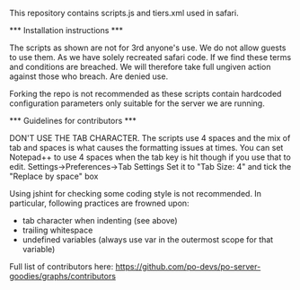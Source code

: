 This repository contains scripts.js and tiers.xml used in safari.

*** Installation instructions ***

The scripts as shown are not for 3rd anyone's use. We do not allow guests to use them.
As we have solely recreated safari code. If we find these terms and conditions are breached.
We will therefore take full ungiven action against those who breach. Are denied use.

Forking the repo is not recommended as these scripts contain hardcoded configuration parameters
only suitable for the server we are running.

*** Guidelines for contributors ***

DON'T USE THE TAB CHARACTER. The scripts use 4 spaces and the mix of tab and spaces is what
causes the formatting issues at times.
You can set Notepad++ to use 4 spaces when the tab key is hit though if you use that to edit.
Settings->Preferences->Tab Settings
Set it to "Tab Size: 4" and tick the "Replace by space" box

Using jshint for checking some coding style is not recommended.
In particular, following practices are frowned upon:
- tab character when indenting (see above)
- trailing whitespace
- undefined variables (always use var in the outermost scope for that variable)

Full list of contributors here: https://github.com/po-devs/po-server-goodies/graphs/contributors
